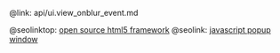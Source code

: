 @link: api/ui.view_onblur_event.md

@seolinktop: [open source html5 framework](https://webix.com)
@seolink: [javascript popup window](https://webix.com/widget/popup/)